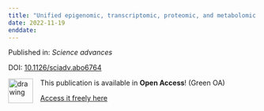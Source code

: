 ```yaml
---
title: "Unified epigenomic, transcriptomic, proteomic, and metabolomic taxonomy of Alzheimer's disease progression and heterogeneity."
date: 2022-11-19
enddate:
---
```


Published in: *Science advances*

DOI: [10.1126/sciadv.abo6764](https://doi.org/10.1126/sciadv.abo6764)

<img src="https://upload.wikimedia.org/wikipedia/commons/thumb/9/90/Open_Access_logo_PLoS_white_green.svg/576px-Open_Access_logo_PLoS_white_green.svg.png" alt="drawing" width="50" align="left"/> &nbsp;&nbsp;&nbsp;This publication is available in **Open Access**! (Green OA)

&nbsp;&nbsp;&nbsp;<a href="https://www.ncbi.nlm.nih.gov/pmc/articles/PMC9674284" download>Access it freely here</a>

